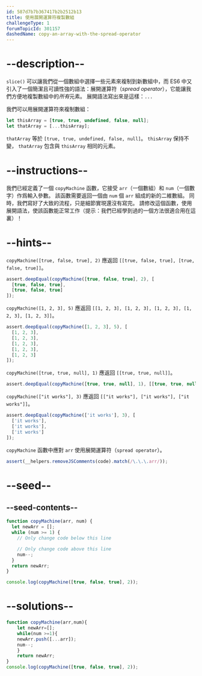 ```yaml
---
id: 587d7b7b367417b2b2512b13
title: 使用展開運算符複製數組
challengeType: 1
forumTopicId: 301157
dashedName: copy-an-array-with-the-spread-operator
---
```


# --description--

`slice()` 可以讓我們從一個數組中選擇一些元素來複制到新數組中，而 ES6 中又引入了一個簡潔且可讀性強的語法：展開運算符（<dfn>spread operator</dfn>），它能讓我們方便地複製數組中的*所有*元素。 展開語法寫出來是這樣：`...`

我們可以用展開運算符來複制數組：

```js
let thisArray = [true, true, undefined, false, null];
let thatArray = [...thisArray];
```

`thatArray` 等於 `[true, true, undefined, false, null]`。 `thisArray` 保持不變， `thatArray` 包含與 `thisArray` 相同的元素。

# --instructions--

我們已經定義了一個 `copyMachine` 函數，它接受 `arr`（一個數組）和 `num`（一個數字）作爲輸入參數。 該函數需要返回一個由 `num` 個 `arr` 組成的新的二維數組。 同時，我們寫好了大致的流程，只是細節實現還沒有寫完。 請修改這個函數，使用展開語法，使該函數能正常工作（提示：我們已經學到過的一個方法很適合用在這裏）！

# --hints--

`copyMachine([true, false, true], 2)` 應返回 `[[true, false, true], [true, false, true]]`。

```js
assert.deepEqual(copyMachine([true, false, true], 2), [
  [true, false, true],
  [true, false, true]
]);
```

`copyMachine([1, 2, 3], 5)` 應返回 `[[1, 2, 3], [1, 2, 3], [1, 2, 3], [1, 2, 3], [1, 2, 3]]`。

```js
assert.deepEqual(copyMachine([1, 2, 3], 5), [
  [1, 2, 3],
  [1, 2, 3],
  [1, 2, 3],
  [1, 2, 3],
  [1, 2, 3]
]);
```

`copyMachine([true, true, null], 1)` 應返回 `[[true, true, null]]`。

```js
assert.deepEqual(copyMachine([true, true, null], 1), [[true, true, null]]);
```

`copyMachine(["it works"], 3)` 應返回 `[["it works"], ["it works"], ["it works"]]`。

```js
assert.deepEqual(copyMachine(['it works'], 3), [
  ['it works'],
  ['it works'],
  ['it works']
]);
```

`copyMachine` 函數中應對 `arr` 使用展開運算符（`spread operator`）。

```js
assert(__helpers.removeJSComments(code).match(/\.\.\.arr/));
```

# --seed--

## --seed-contents--

```js
function copyMachine(arr, num) {
  let newArr = [];
  while (num >= 1) {
    // Only change code below this line

    // Only change code above this line
    num--;
  }
  return newArr;
}

console.log(copyMachine([true, false, true], 2));
```

# --solutions--

```js
function copyMachine(arr,num){
    let newArr=[];
    while(num >=1){
    newArr.push([...arr]);
    num--;
    }
    return newArr;
}
console.log(copyMachine([true, false, true], 2));
```
